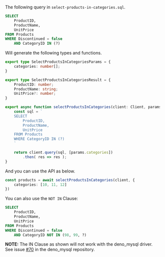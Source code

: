 The following query in `select-products-in-categories.sql`.

```sql
SELECT 
    ProductID, 
    ProductName, 
    UnitPrice
FROM Products
WHERE Discontinued = false
    AND CategoryID IN (?)
```

Will generate the following types and functions.

```typescript
export type SelectProductsInCategoriesParams = {
    categories: number[];
}

export type SelectProductsInCategoriesResult = {
    ProductID: number;
    ProductName: string;
    UnitPrice?: number;
}

export async function selectProductsInCategories(client: Client, params: SelectProductsInCategoriesParams) : Promise<SelectProductsInCategoriesResult[]> {
    const sql = `
    SELECT 
        ProductID, 
        ProductName, 
        UnitPrice
    FROM Products
    WHERE CategoryID IN (?)
    `

    return client.query(sql, [params.categories])
        .then( res => res );
}
```

And you can use the API as below.

```typescript
const products = await selectProductsInCategories(client, {
    categories: [10, 11, 12]
})
```

You can also use the `NOT IN` Clause:

```sql
SELECT 
    ProductID, 
    ProductName, 
    UnitPrice
FROM Products
WHERE Discontinued = false
    AND CategoryID NOT IN (98, 99, ?)
```
**NOTE:** The IN Clause as shown will not work with the deno_mysql driver. See issue [#70](https://github.com/manyuanrong/deno_mysql/issues/70) in the deno_mysql repository. 
